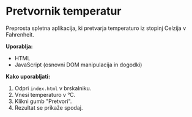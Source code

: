 # Pretvornik temperatur

Preprosta spletna aplikacija, ki pretvarja temperaturo iz stopinj Celzija v Fahrenheit.

**Uporablja:**

- HTML
- JavaScript (osnovni DOM manipulacija in dogodki)

**Kako uporabljati:**

1. Odpri `index.html` v brskalniku.
2. Vnesi temperaturo v °C.
3. Klikni gumb "Pretvori".
4. Rezultat se prikaže spodaj.
